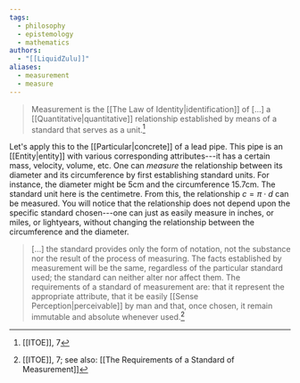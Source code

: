 ```yaml
---
tags:
  - philosophy
  - epistemology
  - mathematics
authors:
  - "[[LiquidZulu]]"
aliases:
  - measurement
  - measure
---
```

>Measurement is the [[The Law of Identity|identification]] of \[...] a [[Quantitative|quantitative]] relationship established by means of a standard that serves as a unit.[^1]

Let's apply this to the [[Particular|concrete]] of a lead pipe. This pipe is an [[Entity|entity]] with various corresponding attributes---it has a certain mass, velocity, volume, etc. One can *measure* the relationship between its diameter and its circumference by first establishing standard units. For instance, the diameter might be 5cm and the circumference 15.7cm. The standard unit here is the centimetre. From this, the relationship $c = \pi \cdot d$ can be measured. You will notice that the relationship does not depend upon the specific standard chosen---one can just as easily measure in inches, or miles, or lightyears, without changing the relationship between the circumference and the diameter. 

>\[...] the standard provides only the form of notation, not the substance nor the result of the process of measuring. The facts established by measurement will be the same, regardless of the particular standard used; the standard can neither alter nor affect them. The requirements of a standard of measurement are: that it represent the appropriate attribute, that it be easily [[Sense Perception|perceivable]] by man and that, once chosen, it remain immutable and absolute whenever used.[^2]

[^1]: [[ITOE]], 7
[^2]: [[ITOE]], 7; see also: [[The Requirements of a Standard of Measurement]]